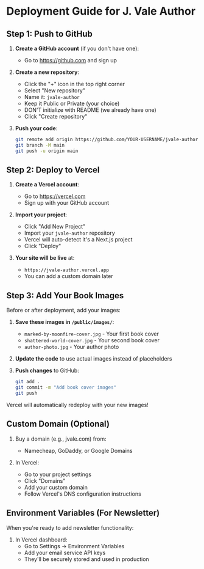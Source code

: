 # Deployment Guide for J. Vale Author

## Step 1: Push to GitHub

1. **Create a GitHub account** (if you don't have one):
   - Go to https://github.com and sign up

2. **Create a new repository**:
   - Click the "+" icon in the top right corner
   - Select "New repository"
   - Name it: `jvale-author`
   - Keep it Public or Private (your choice)
   - DON'T initialize with README (we already have one)
   - Click "Create repository"

3. **Push your code**:
   ```bash
   git remote add origin https://github.com/YOUR-USERNAME/jvale-author.git
   git branch -M main
   git push -u origin main
   ```

## Step 2: Deploy to Vercel

1. **Create a Vercel account**:
   - Go to https://vercel.com
   - Sign up with your GitHub account

2. **Import your project**:
   - Click "Add New Project"
   - Import your `jvale-author` repository
   - Vercel will auto-detect it's a Next.js project
   - Click "Deploy"

3. **Your site will be live** at:
   - `https://jvale-author.vercel.app`
   - You can add a custom domain later

## Step 3: Add Your Book Images

Before or after deployment, add your images:

1. **Save these images in `/public/images/`**:
   - `marked-by-moonfire-cover.jpg` - Your first book cover
   - `shattered-world-cover.jpg` - Your second book cover  
   - `author-photo.jpg` - Your author photo

2. **Update the code** to use actual images instead of placeholders

3. **Push changes** to GitHub:
   ```bash
   git add .
   git commit -m "Add book cover images"
   git push
   ```

Vercel will automatically redeploy with your new images!

## Custom Domain (Optional)

1. Buy a domain (e.g., jvale.com) from:
   - Namecheap, GoDaddy, or Google Domains

2. In Vercel:
   - Go to your project settings
   - Click "Domains"
   - Add your custom domain
   - Follow Vercel's DNS configuration instructions

## Environment Variables (For Newsletter)

When you're ready to add newsletter functionality:

1. In Vercel dashboard:
   - Go to Settings → Environment Variables
   - Add your email service API keys
   - They'll be securely stored and used in production